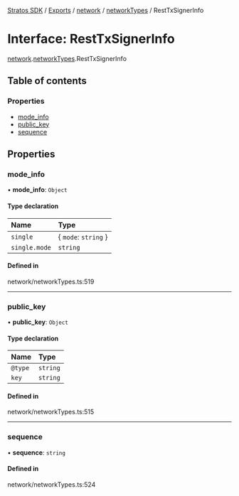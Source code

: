 [Stratos SDK](../README.md) / [Exports](../modules.md) / [network](../modules/network.md) / [networkTypes](../modules/network.networkTypes.md) / RestTxSignerInfo

# Interface: RestTxSignerInfo

[network](../modules/network.md).[networkTypes](../modules/network.networkTypes.md).RestTxSignerInfo

## Table of contents

### Properties

- [mode\_info](network.networkTypes.RestTxSignerInfo.md#mode_info)
- [public\_key](network.networkTypes.RestTxSignerInfo.md#public_key)
- [sequence](network.networkTypes.RestTxSignerInfo.md#sequence)

## Properties

### mode\_info

• **mode\_info**: `Object`

#### Type declaration

| Name | Type |
| :------ | :------ |
| `single` | \{ `mode`: `string`  } |
| `single.mode` | `string` |

#### Defined in

network/networkTypes.ts:519

___

### public\_key

• **public\_key**: `Object`

#### Type declaration

| Name | Type |
| :------ | :------ |
| `@type` | `string` |
| `key` | `string` |

#### Defined in

network/networkTypes.ts:515

___

### sequence

• **sequence**: `string`

#### Defined in

network/networkTypes.ts:524
